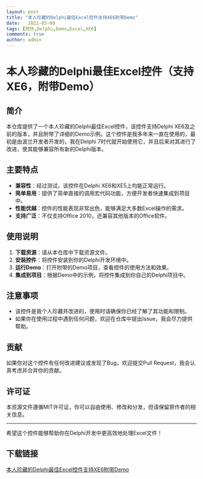```yaml
---
layout: post
title: "本人珍藏的Delphi最佳Excel控件支持XE6附带Demo"
date:   2022-05-09
tags: [控件,Delphi,Demo,Excel,XE6]
comments: true
author: admin
---
```

# 本人珍藏的Delphi最佳Excel控件（支持XE6，附带Demo）

## 简介

本仓库提供了一个本人珍藏的Delphi最佳Excel控件，该控件支持Delphi XE6及之前的版本，并且附带了详细的Demo示例。这个控件是我多年来一直在使用的，最初是由波兰开发者开发的，我在Delphi 7时代就开始使用它，并且后来对其进行了改进，使其能够兼容所有新的Delphi版本。

## 主要特点

- **兼容性**：经过测试，该控件在Delphi XE6和XE5上均能正常运行。
- **简单易用**：提供了简单直接的调用宏代码功能，方便开发者快速集成到项目中。
- **性能优越**：控件的性能表现非常出色，能够满足大多数Excel操作的需求。
- **支持广泛**：不仅支持Office 2010，还兼容其他版本的Office软件。

## 使用说明

1. **下载资源**：请从本仓库中下载资源文件。
2. **安装控件**：将控件安装到你的Delphi开发环境中。
3. **运行Demo**：打开附带的Demo项目，查看控件的使用方法和效果。
4. **集成到项目**：根据Demo中的示例，将控件集成到你自己的Delphi项目中。

## 注意事项

- 该控件是我个人珍藏并改进的，使用时请确保你已经了解了其功能和限制。
- 如果你在使用过程中遇到任何问题，欢迎在仓库中提出Issue，我会尽力提供帮助。

## 贡献

如果你对这个控件有任何改进建议或发现了Bug，欢迎提交Pull Request，我会认真考虑并合并你的贡献。

## 许可证

本资源文件遵循MIT许可证，你可以自由使用、修改和分发，但请保留原作者的相关信息。

---

希望这个控件能够帮助你在Delphi开发中更高效地处理Excel文件！

## 下载链接

[本人珍藏的Delphi最佳Excel控件支持XE6附带Demo](https://pan.quark.cn/s/9106cb0a29b8)